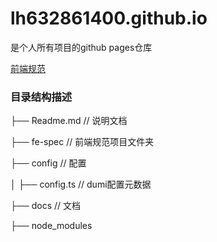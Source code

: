 lh632861400.github.io
===========================
是个人所有项目的github pages仓库

[前端规范](https://lh632861400.github.io/fe-spec/)

### 目录结构描述

├── Readme.md                   // 说明文档

├── fe-spec                     // 前端规范项目文件夹

├── config                      // 配置

│   ├── config.ts              // dumi配置元数据

├── docs                         // 文档

├── node_modules   
